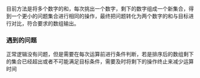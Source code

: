 目前方法是将多个数字的和，每次挑出一个数字，剩下的数字组成一个新集合，得到一个更小的问题集合进行相同的操作，最终把问题转化为两个数字的和与目标进行对比，符合要求的数组输出。

### 遇到的问题
正常逻辑没有问题，但是需要在每次运算前进行条件判断，若是排序后的数组剩下的集合已经超出或者不可能满足目标条件，需要及时将剩下的操作终止来减少运算时间